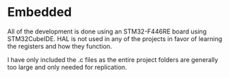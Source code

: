 # Embedded
All of the development is done using an STM32-F446RE board using STM32CubeIDE. HAL is not used in any of the projects in favor of learning the registers and how they function. 

I have only included the .c files as the entire project folders are generally too large and only needed for replication.
